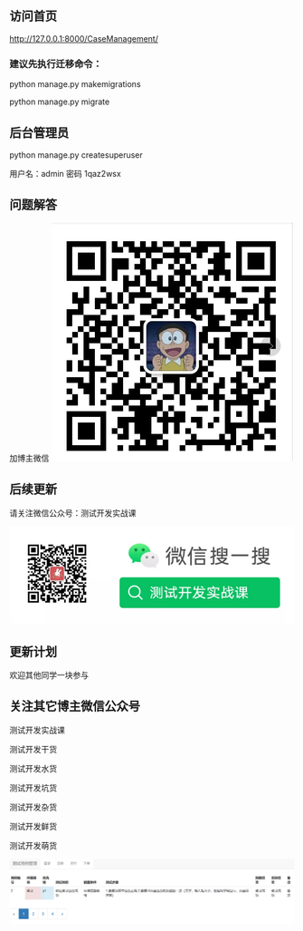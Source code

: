 ## 访问首页
http://127.0.0.1:8000/CaseManagement/
### 建议先执行迁移命令：
python manage.py  makemigrations

python manage.py  migrate

## 后台管理员
python manage.py  createsuperuser

用户名：admin 密码 1qaz2wsx 


## 问题解答
加博主微信
![img.png](博主微信.png)


## 后续更新
请关注微信公众号：测试开发实战课

![测试开发实战课.png](博主公众号.png)

## 更新计划
欢迎其他同学一块参与

## 关注其它博主微信公众号

测试开发实战课

测试开发干货

测试开发水货

测试开发坑货

测试开发杂货

测试开发鲜货

测试开发萌货

![img.png](img.png)